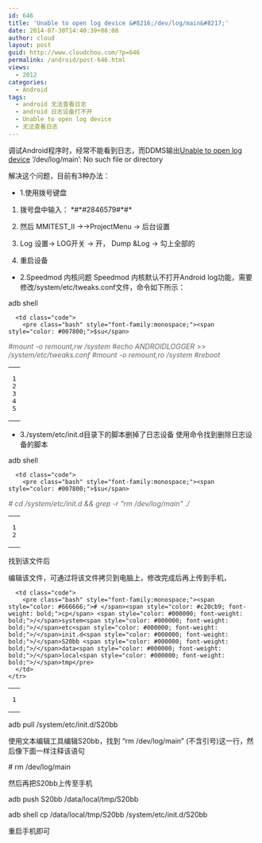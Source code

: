 ```yaml
---
id: 646
title: 'Unable to open log device &#8216;/dev/log/main&#8217;'
date: 2014-07-30T14:40:39+08:00
author: cloud
layout: post
guid: http://www.cloudchou.com/?p=646
permalink: /android/post-646.html
views:
  - 2012
categories:
  - Android
tags:
  - android 无法查看日志
  - android 日志设备打不开
  - Unable to open log device
  - 无法查看日志
---
```

调试Android程序时，经常不能看到日志，而DDMS输出<a href="http://www.cloudchou.com/tag/unable-to-open-log-device" title="View all posts in Unable to open log device" target="_blank" class="tags">Unable to open log device</a> &#8216;/dev/log/main&#8217;: No such file or directory

解决这个问题，目前有3种办法：

  * 1.使用拨号键盘
1) 拨号盘中输入： \*#\*#2846579#\*#\* 

2) 然后 MMITEST_II ->->ProjectMenu -> 后台设置

3) Log 设置-> LOG开关 -> 开， Dump &#038;Log -> 勾上全部的 

4) 重启设备

  * 2.Speedmod 内核问题
Speedmod 内核默认不打开Android log功能，需要修改/system/etc/tweaks.conf文件，命令如下所示：

adb shell

<div class="wp_syntax">
  <table>
    <tr>
      <td class="line_numbers">
        <pre>1
2
3
4
5
</pre>
      </td>
      
      <td class="code">
        <pre class="bash" style="font-family:monospace;"><span style="color: #007800;">$su</span>
<span style="color: #666666; font-style: italic;">#mount -o remount,rw /system</span>
<span style="color: #666666; font-style: italic;">#echo ANDROIDLOGGER &gt;&gt; /system/etc/tweaks.conf</span>
<span style="color: #666666; font-style: italic;">#mount -o remount,ro /system</span>
<span style="color: #666666; font-style: italic;">#reboot</span></pre>
      </td>
    </tr>
  </table>
</div>

  * 3./system/etc/init.d目录下的脚本删掉了日志设备
使用命令找到删除日志设备的脚本

adb shell

<div class="wp_syntax">
  <table>
    <tr>
      <td class="line_numbers">
        <pre>1
2
</pre>
      </td>
      
      <td class="code">
        <pre class="bash" style="font-family:monospace;"><span style="color: #007800;">$su</span>
<span style="color: #666666; font-style: italic;"># cd /system/etc/init.d && grep -r "rm /dev/log/main" ./</span></pre>
      </td>
    </tr>
  </table>
</div>

找到该文件后

编辑该文件，可通过将该文件拷贝到电脑上，修改完成后再上传到手机，

<div class="wp_syntax">
  <table>
    <tr>
      <td class="line_numbers">
        <pre>1
</pre>
      </td>
      
      <td class="code">
        <pre class="bash" style="font-family:monospace;"><span style="color: #666666;"># </span><span style="color: #c20cb9; font-weight: bold;">cp</span> <span style="color: #000000; font-weight: bold;">/</span>system<span style="color: #000000; font-weight: bold;">/</span>etc<span style="color: #000000; font-weight: bold;">/</span>init.d<span style="color: #000000; font-weight: bold;">/</span>S20bb <span style="color: #000000; font-weight: bold;">/</span>data<span style="color: #000000; font-weight: bold;">/</span>local<span style="color: #000000; font-weight: bold;">/</span>tmp</pre>
      </td>
    </tr>
  </table>
</div>

adb pull /system/etc/init.d/S20bb

使用文本编辑工具编辑S20bb，找到 “rm /dev/log/main” (不含引号)这一行，然后像下面一样注释该语句

\# rm /dev/log/main

然后再把S20bb上传至手机

adb push S20bb /data/local/tmp/S20bb

adb shell cp /data/local/tmp/S20bb /system/etc/init.d/S20bb

重启手机即可